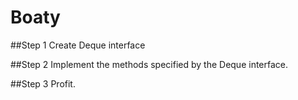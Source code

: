 # Boaty

##Step 1
Create Deque interface

##Step 2
Implement the methods specified by the Deque interface.

##Step 3
Profit.
